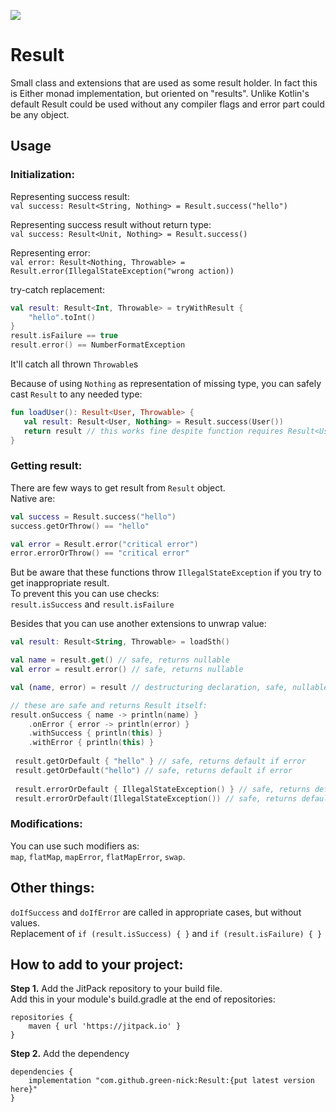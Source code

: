 [![](https://jitpack.io/v/green-nick/Result.svg)](https://jitpack.io/#green-nick/Result)
# Result
Small class and extensions that are used as some result holder.
In fact this is Either monad implementation, but oriented on "results".
Unlike Kotlin's default Result could be used without any compiler flags and error part could be any object.

## Usage
### Initialization:
Representing success result:  
`val success: Result<String, Nothing> = Result.success("hello")`

Representing success result without return type:  
`val success: Result<Unit, Nothing> = Result.success()`

Representing error:  
`val error: Result<Nothing, Throwable> = Result.error(IllegalStateException("wrong action))`

try-catch replacement:  
```kotlin
val result: Result<Int, Throwable> = tryWithResult {
    "hello".toInt()
}
result.isFailure == true
result.error() == NumberFormatException
```
It'll catch all thrown `Throwable`s

Because of using `Nothing` as representation of missing type, you can safely cast `Result` to any needed type:
```kotlin
fun loadUser(): Result<User, Throwable> {
   val result: Result<User, Nothing> = Result.success(User())
   return result // this works fine despite function requires Result<User, Throwable> return type
}
```

### Getting result:
There are few ways to get result from `Result` object.  
Native are:
```kotlin
val success = Result.success("hello")
success.getOrThrow() == "hello"

val error = Result.error("critical error")
error.errorOrThrow() == "critical error"
```
But be aware that these functions throw `IllegalStateException` if you try to get inappropriate result.  
To prevent this you can use checks:  
`result.isSuccess` and `result.isFailure`

Besides that you can use another extensions to unwrap value:
```kotlin
val result: Result<String, Throwable> = loadSth()

val name = result.get() // safe, returns nullable
val error = result.error() // safe, returns nullable

val (name, error) = result // destructuring declaration, safe, nullable

// these are safe and returns Result itself:
result.onSuccess { name -> println(name) }
    .onError { error -> println(error) }
    .withSuccess { println(this) }
    .withError { println(this) }
 
 result.getOrDefault { "hello" } // safe, returns default if error
 result.getOrDefault("hello") // safe, returns default if error
 
 result.errorOrDefault { IllegalStateException() } // safe, returns default if success
 result.errorOrDefault(IllegalStateException()) // safe, returns default if success

```
### Modifications:
You can use such modifiers as:  
`map`, `flatMap`, `mapError`, `flatMapError`, `swap`.

## Other things:
`doIfSuccess` and `doIfError` are called in appropriate cases, but without values.  
Replacement of `if (result.isSuccess) { }` and `if (result.isFailure) { }`

## How to add to your project:
**Step 1.** Add the JitPack repository to your build file.  
Add this in your module's build.gradle at the end of repositories:  
```
repositories {
    maven { url 'https://jitpack.io' }
}
```
**Step 2.** Add the dependency
```
dependencies {
    implementation "com.github.green-nick:Result:{put latest version here}"
}
```
